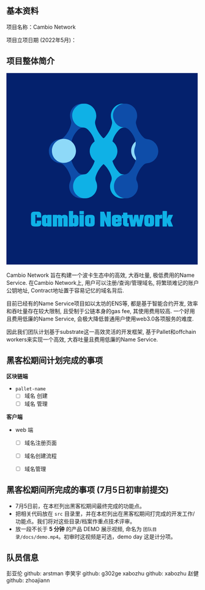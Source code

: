 ## 基本资料

项目名称：Cambio Network

项目立项日期 (2022年5月)：

## 项目整体简介

![Cambio Network](assets/cambio-network-logo.png)


Cambio Network 旨在构建一个波卡生态中的高效, 大吞吐量, 极低费用的Name Service.
在Cambio Network上, 用户可以注册/查询/管理域名, 将繁琐难记的账户公钥地址, Contract地址置于容易记忆的域名背后.

目前已经有的Name Service项目如以太坊的ENS等, 都是基于智能合约开发, 效率和吞吐量存在较大限制, 且受制于公链本身的gas fee, 其使用费用较高.
一个好用且费用低廉的Name Service, 会极大降低普通用户使用web3.0各项服务的难度.

因此我们团队计划基于substrate这一高效灵活的开发框架, 基于Pallet和offchain workers来实现一个高效, 大吞吐量且费用低廉的Name Service.


## 黑客松期间计划完成的事项


**区块链端**

- `pallet-name`
  - [ ] 域名 创建
  - [ ] 域名 管理

**客户端**

- web 端
  - [ ] 域名注册页面
  - [ ] 域名创建流程
  - [ ] 域名管理


## 黑客松期间所完成的事项 (7月5日初审前提交)

- 7月5日前，在本栏列出黑客松期间最终完成的功能点。
- 把相关代码放在 `src` 目录里，并在本栏列出在黑客松期间打完成的开发工作/功能点。我们将对这些目录/档案作重点技术评审。
- 放一段不长于 **5 分钟** 的产品 DEMO 展示视频, 命名为 `团队目录/docs/demo.mp4`。初审时这视频是可选，demo day 这是计分项。

## 队员信息

彭亚伦  github: arstman
李笑宇  github: g302ge
xabozhu github: xabozhu
赵健    github: zhoajiann

